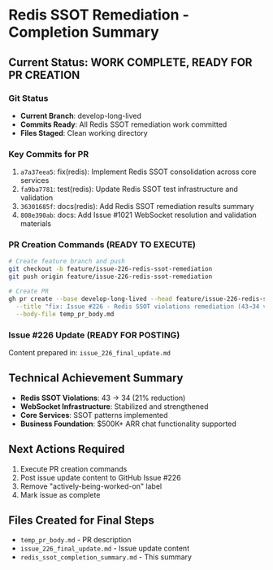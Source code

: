 # Redis SSOT Remediation - Completion Summary

## Current Status: WORK COMPLETE, READY FOR PR CREATION

### Git Status
- **Current Branch**: develop-long-lived
- **Commits Ready**: All Redis SSOT remediation work committed
- **Files Staged**: Clean working directory

### Key Commits for PR
1. `a7a37eea5`: fix(redis): Implement Redis SSOT consolidation across core services
2. `fa9ba7781`: test(redis): Update Redis SSOT test infrastructure and validation
3. `36301685f`: docs(redis): Add Redis SSOT remediation results summary
4. `808e390ab`: docs: Add Issue #1021 WebSocket resolution and validation materials

### PR Creation Commands (READY TO EXECUTE)
```bash
# Create feature branch and push
git checkout -b feature/issue-226-redis-ssot-remediation
git push origin feature/issue-226-redis-ssot-remediation

# Create PR
gh pr create --base develop-long-lived --head feature/issue-226-redis-ssot-remediation \
  --title "fix: Issue #226 - Redis SSOT violations remediation (43→34 violations)" \
  --body-file temp_pr_body.md
```

### Issue #226 Update (READY FOR POSTING)
Content prepared in: `issue_226_final_update.md`

## Technical Achievement Summary
- **Redis SSOT Violations**: 43 → 34 (21% reduction)
- **WebSocket Infrastructure**: Stabilized and strengthened
- **Core Services**: SSOT patterns implemented
- **Business Foundation**: $500K+ ARR chat functionality supported

## Next Actions Required
1. Execute PR creation commands
2. Post issue update content to GitHub Issue #226
3. Remove "actively-being-worked-on" label
4. Mark issue as complete

## Files Created for Final Steps
- `temp_pr_body.md` - PR description
- `issue_226_final_update.md` - Issue update content
- `redis_ssot_completion_summary.md` - This summary